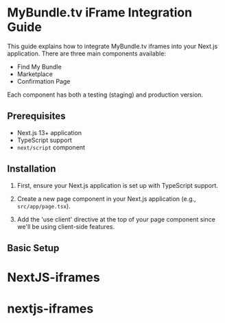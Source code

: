 # MyBundle.tv iFrame Integration Guide

This guide explains how to integrate MyBundle.tv iframes into your Next.js application. There are three main components available:
- Find My Bundle
- Marketplace
- Confirmation Page

Each component has both a testing (staging) and production version.

## Prerequisites

- Next.js 13+ application
- TypeScript support
- `next/script` component

## Installation

1. First, ensure your Next.js application is set up with TypeScript support.

2. Create a new page component in your Next.js application (e.g., `src/app/page.tsx`).

3. Add the 'use client' directive at the top of your page component since we'll be using client-side features.

## Basic Setup
# NextJS-iframes
# nextjs-iframes
